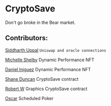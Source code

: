 # CryptoSave
Don't go broke in the Bear market.


## Contributors:

[Siddharth Uppal](https://github.com/Sidduppal)
```Uniswap and oracle connections```

[Michelle Shelby](Ivoryspren)
Dynamic Performance NFT

[Daniel Iniguez](danieliniguezv)
Dynamic Performance NFT

[Shane Duncan](ShaneDuncan602)
CryptoSave contract

[Robert W](gnimmel)
Graphics
CryptoSave contract

[Oscar](Struka9)
Scheduled Poker
